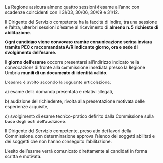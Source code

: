 

La Regione assicura almeno quattro sessioni d’esame all’anno con scadenze coincidenti con il 31/03, 30/06, 30/09 e 31/12.

Il Dirigente del Servizio competente ha la facoltà di indire, tra una sessione e l’altra, ulteriori sessioni d’esame al ricevimento di **almeno n. 5 richieste di abilitazione**.

**Ogni candidato viene convocato tramite comunicazione scritta inviata tramite PEC o raccomandata A/R indicante giorno, ora e sede di svolgimento dell’esame.**

Il **giorno dell’esame** occorre presentarsi all’indirizzo indicato nella convocazione di fronte alla commissione insediata presso la Regione Umbria **muniti di un documento di identità valido**.

L’esame è svolto secondo la seguente articolazione:

a) esame della domanda presentata e relativi allegati,

b) audizione del richiedente, rivolta alla presentazione motivata delle esperienze acquisite,

c) svolgimento di esame tecnico-pratico definito dalla Commissione sulla base degli esiti dell’audizione.

Il Dirigente del Servizio competente, preso atto dei lavori della Commissione, con determinazione approva l’elenco dei soggetti abilitati e dei soggetti che non hanno conseguito l’abilitazione.

L’esito dell’esame verrà comunicato direttamente ai candidati in forma scritta e motivata.
